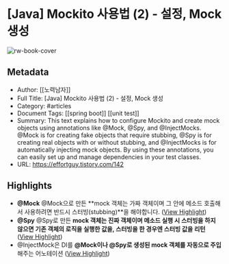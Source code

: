 # [Java] Mockito 사용법 (2) - 설정, Mock 생성

![rw-book-cover](https://img1.daumcdn.net/thumb/R800x0/?scode=mtistory2&fname=https%3A%2F%2Fblog.kakaocdn.net%2Fdn%2FbvuoPu%2FbtqU0xooOfC%2FBahyUL5CKLXASpycTuZdtK%2Fimg.png)

## Metadata
- Author: [[노력남자]]
- Full Title: [Java] Mockito 사용법 (2) - 설정, Mock 생성
- Category: #articles
- Document Tags: [[spring boot]] [[unit test]] 
- Summary: This text explains how to configure Mockito and create mock objects using annotations like @Mock, @Spy, and @InjectMocks. 
@Mock is for creating fake objects that require stubbing, @Spy is for creating real objects with or without stubbing, and @InjectMocks is for automatically injecting mock objects.
By using these annotations, you can easily set up and manage dependencies in your test classes.
- URL: https://effortguy.tistory.com/142

## Highlights
- **@Mock**
  @Mock으로 만든 **mock 객체는 가짜 객체이며 그 안에 메소드 호출해서 사용하려면 반드시 스터빙(stubbing)**을 해야합니다. ([View Highlight](https://read.readwise.io/read/01hx8d8dyv1v58tb57fvpxwtf9))
- **@Spy**
  @Spy로 만든 **mock 객체는 진짜 객체이며 메소드 실행 시 스터빙을 하지 않으면 기존 객체의 로직을 실행한 값을, 스터빙을 한 경우엔 스터빙 값을 리턴** ([View Highlight](https://read.readwise.io/read/01hx8d8vzrj6nagbt2sgtar5r0))
- @InjectMock은 DI를 **@Mock이나 @Spy로 생성된 mock 객체를 자동으로 주입**해주는 어노테이션 ([View Highlight](https://read.readwise.io/read/01hx8d93tqscdgn1jeykr4njjp))
